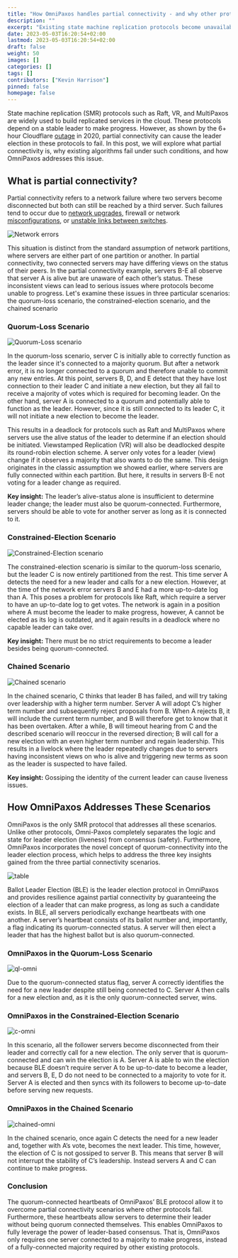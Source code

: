```yaml
---
title: "How OmniPaxos handles partial connectivity - and why other protocols can’t"
description: ""
excerpt: "Existing state machine replication protocols become unavailable with partial connectivity. OmniPaxos solves the problem by distilling a minimal set of requirements for becoming the leader which separates liveness and safety logic and adds the novel concept of quorum-connectivity to leader election."
date: 2023-05-03T16:20:54+02:00
lastmod: 2023-05-03T16:20:54+02:00
draft: false
weight: 50
images: []
categories: []
tags: []
contributors: ["Kevin Harrison"]
pinned: false
homepage: false
---
```


State machine replication (SMR) protocols such as Raft, VR, and MultiPaxos are widely used to build replicated services in the cloud. These protocols depend on a stable leader to make progress. However, as shown by the 6+ hour Cloudflare [outage](https://blog.cloudflare.com/a-byzantine-failure-in-the-real-world/) in 2020, partial connectivity can cause the leader election in these protocols to fail. In this post, we will explore what partial connectivity is, why existing algorithms fail under such conditions, and how OmniPaxos addresses this issue.

## What is partial connectivity?
Partial connectivity refers to a network failure where two servers become disconnected but both can still be reached by a third server. Such failures tend to occur due to [network upgrades](https://github.com/elastic/elasticsearch/issues/9495), firewall or network [misconfigurations](https://github.com/elastic/elasticsearch/issues/6105), or [unstable links between switches](https://issues.apache.org/jira/browse/MAPREDUCE-1800).

![Network errors](images/partition.png)

This situation is distinct from the standard assumption of network partitions, where servers are either part of one partition or another. In partial connectivity, two connected servers may have differing views on the status of their peers. In the partial connectivity example, servers B-E all observe that server A is alive but are unaware of each other’s status. These inconsistent views can lead to serious issues where protocols become unable to progress. Let's examine these issues in three particular scenarios: the quorum-loss scenario, the constrained-election scenario, and the chained scenario

### Quorum-Loss Scenario

![Quorum-Loss scenario](images/quorum-loss-scenario.png)

In the quorum-loss scenario, server C is initially able to correctly function as the leader since it's connected to a majority quorum. But after a network error, it is no longer connected to a quorum and therefore unable to commit any new entries. At this point, servers B, D, and E detect that they have lost connection to their leader C and initiate a new election, but they all fail to receive a majority of votes which is required for becoming leader. On the other hand, server A is connected to a quorum and potentially able to function as the leader. However, since it is still connected to its leader C, it will not initiate a new election to become the leader.

This results in a deadlock for protocols such as Raft and MultiPaxos where servers use the alive status of the leader to determine if an election should be initiated. Viewstamped Replication (VR) will also be deadlocked despite its round-robin election scheme. A server only votes for a leader (view) change if it observes a majority that also wants to do the same. This design originates in the classic assumption we showed earlier, where servers are fully connected within each partition. But here, it results in servers B-E not voting for a leader change as required.

**Key insight:** The leader’s alive-status alone is insufficient to determine leader change; the leader must also be quorum-connected. Furthermore, servers should be able to vote for another server as long as it is connected to it.

### Constrained-Election Scenario

![Constrained-Election scenario](images/constrained-scenario.png)

The constrained-election scenario is similar to the quorum-loss scenario, but the leader C is now entirely partitioned from the rest. This time server A detects the need for a new leader and calls for a new election. However, at the time of the network error servers B and E had a more up-to-date log than A. This poses a problem for protocols like Raft, which require a server to have an up-to-date log to get votes. The network is again in a position where A must become the leader to make progress, however, A cannot be elected as its log is outdated, and it again results in a deadlock where no capable leader can take over.

**Key insight:** There must be no strict requirements to become a leader besides being quorum-connected.

### Chained Scenario

![Chained scenario](images/chained-scenario.png)

In the chained scenario, C thinks that leader B has failed, and will try taking over leadership with a higher term number. Server A will adopt C’s higher term number and subsequently reject proposals from B. When A rejects B, it will include the current term number, and B will therefore get to know that it has been overtaken. After a while, B will timeout hearing from C and the described scenario will reoccur in the reversed direction; B will call for a new election with an even higher term number and regain leadership. This results in a livelock where the leader repeatedly changes due to servers having inconsistent views on who is alive and triggering new terms as soon as the leader is suspected to have failed.

**Key insight:** Gossiping the identity of the current leader can cause liveness issues.

## How OmniPaxos Addresses These Scenarios
OmniPaxos is the only SMR protocol that addresses all these scenarios. Unlike other protocols, Omni-Paxos completely separates the logic and state for leader election (liveness) from consensus (safety). Furthermore, OmniPaxos incorporates the novel concept of quorum-connectivity into the leader election process, which helps to address the three key insights gained from the three partial connectivity scenarios.

![table](images/table.png)

Ballot Leader Election (BLE) is the leader election protocol in OmniPaxos and provides resilience against partial connectivity by guaranteeing the election of a leader that can make progress, as long as such a candidate exists. In BLE, all servers periodically exchange heartbeats with one another. A server’s heartbeat consists of its ballot number and, importantly, a flag indicating its quorum-connected status. A server will then elect a leader that has the highest ballot but is also quorum-connected.

### OmniPaxos in the Quorum-Loss Scenario

![ql-omni](images/quorum-loss-omnipaxos.png)

Due to the quorum-connected status flag, server A correctly identifies the need for a new leader despite still being connected to C. Server A then calls for a new election and, as it is the only quorum-connected server, wins.

### OmniPaxos in the Constrained-Election Scenario

![c-omni](images/constrained-omnipaxos.png)

In this scenario, all the follower servers become disconnected from their leader and correctly call for a new election. The only server that is quorum-connected and can win the election is A. Server A is able to win the election because BLE doesn’t require server A to be up-to-date to become a leader, and servers B, E, D do not need to be connected to a majority to vote for it. Server A is elected and then syncs with its followers to become up-to-date before serving new requests.

### OmniPaxos in the Chained Scenario

![chained-omni](images/chained-omnipaxos.png)

In the chained scenario, once again C detects the need for a new leader and, together with A’s vote, becomes the next leader. This time, however, the election of C is not gossiped to server B. This means that server B will not interrupt the stability of C’s leadership. Instead servers A and C can continue to make progress.

### Conclusion
The quorum-connected heartbeats of OmniPaxos’ BLE protocol allow it to overcome partial connectivity scenarios where other protocols fail. Furthermore, these heartbeats allow servers to determine their leader without being quorum connected themselves. This enables OmniPaxos to fully leverage the power of leader-based consensus. That is, OmniPaxos only requires one server connected to a majority to make progress, instead of a fully-connected majority required by other existing protocols.
